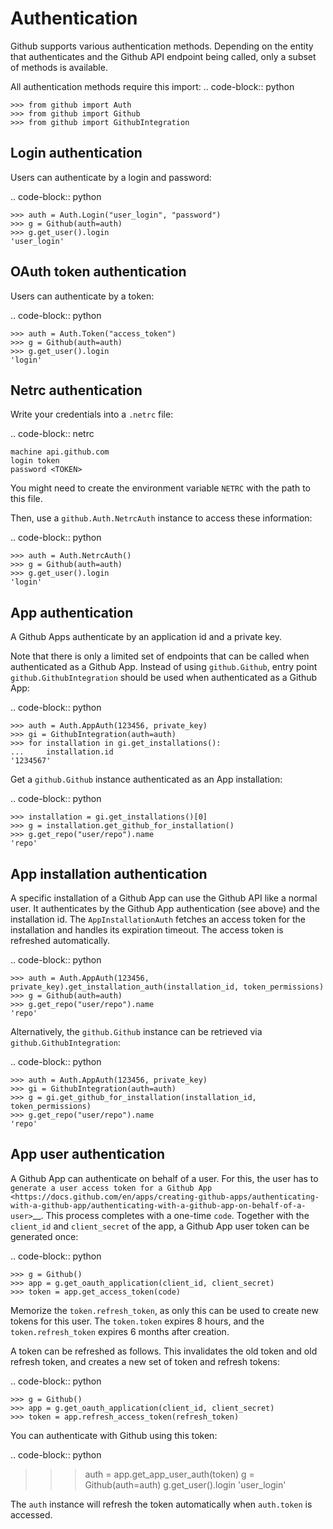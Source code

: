 Authentication
==============

Github supports various authentication methods. Depending on the entity that authenticates and the Github API endpoint
being called, only a subset of methods is available.

All authentication methods require this import:
.. code-block:: python

    >>> from github import Auth
    >>> from github import Github
    >>> from github import GithubIntegration

Login authentication
--------------------

Users can authenticate by a login and password:

.. code-block:: python

    >>> auth = Auth.Login("user_login", "password")
    >>> g = Github(auth=auth)
    >>> g.get_user().login
    'user_login'

OAuth token authentication
--------------------------

Users can authenticate by a token:

.. code-block:: python

    >>> auth = Auth.Token("access_token")
    >>> g = Github(auth=auth)
    >>> g.get_user().login
    'login'

Netrc authentication
--------------------

Write your credentials into a ``.netrc`` file:

.. code-block:: netrc

    machine api.github.com
    login token
    password <TOKEN>

You might need to create the environment variable ``NETRC`` with the path to this file.

Then, use a ``github.Auth.NetrcAuth`` instance to access these information:

.. code-block:: python

    >>> auth = Auth.NetrcAuth()
    >>> g = Github(auth=auth)
    >>> g.get_user().login
    'login'

App authentication
------------------

A Github Apps authenticate by an application id and a private key.

Note that there is only a limited set of endpoints that can be called when authenticated as a Github App.
Instead of using ``github.Github``, entry point ``github.GithubIntegration`` should be used
when authenticated as a Github App:

.. code-block:: python

    >>> auth = Auth.AppAuth(123456, private_key)
    >>> gi = GithubIntegration(auth=auth)
    >>> for installation in gi.get_installations():
    ...     installation.id
    '1234567'

Get a ``github.Github`` instance authenticated as an App installation:

.. code-block:: python

    >>> installation = gi.get_installations()[0]
    >>> g = installation.get_github_for_installation()
    >>> g.get_repo("user/repo").name
    'repo'

App installation authentication
-------------------------------

A specific installation of a Github App can use the Github API like a normal user.
It authenticates by the Github App authentication (see above) and the installation id.
The ``AppInstallationAuth`` fetches an access token for the installation and handles its
expiration timeout. The access token is refreshed automatically.

.. code-block:: python

    >>> auth = Auth.AppAuth(123456, private_key).get_installation_auth(installation_id, token_permissions)
    >>> g = Github(auth=auth)
    >>> g.get_repo("user/repo").name
    'repo'

Alternatively, the `github.Github` instance can be retrieved via `github.GithubIntegration`:

.. code-block:: python

    >>> auth = Auth.AppAuth(123456, private_key)
    >>> gi = GithubIntegration(auth=auth)
    >>> g = gi.get_github_for_installation(installation_id, token_permissions)
    >>> g.get_repo("user/repo").name
    'repo'

App user authentication
-----------------------

A Github App can authenticate on behalf of a user. For this, the user has to `generate a user access token for a Github App <https://docs.github.com/en/apps/creating-github-apps/authenticating-with-a-github-app/authenticating-with-a-github-app-on-behalf-of-a-user>`__.
This process completes with a one-time ``code``. Together with the ``client_id`` and ``client_secret`` of the app,
a Github App user token can be generated once:

.. code-block:: python

    >>> g = Github()
    >>> app = g.get_oauth_application(client_id, client_secret)
    >>> token = app.get_access_token(code)

Memorize the ``token.refresh_token``, as only this can be used to create new tokens for this user.
The ``token.token`` expires 8 hours, and the ``token.refresh_token`` expires 6 months after creation.

A token can be refreshed as follows. This invalidates the old token and old refresh token, and creates
a new set of token and refresh tokens:

.. code-block:: python

    >>> g = Github()
    >>> app = g.get_oauth_application(client_id, client_secret)
    >>> token = app.refresh_access_token(refresh_token)

You can authenticate with Github using this token:

.. code-block:: python

   >>> auth = app.get_app_user_auth(token)
   >>> g = Github(auth=auth)
   >>> g.get_user().login
   'user_login'

The ``auth`` instance will refresh the token automatically when ``auth.token`` is accessed.
